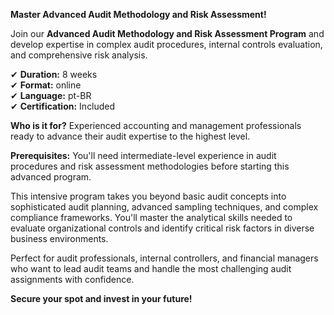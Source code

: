 **Master Advanced Audit Methodology and Risk Assessment!**

Join our **Advanced Audit Methodology and Risk Assessment Program** and develop expertise in complex audit procedures, internal controls evaluation, and comprehensive risk analysis.

✔ **Duration:** 8 weeks  
✔ **Format:** online  
✔ **Language:** pt-BR  
✔ **Certification:** Included

**Who is it for?** Experienced accounting and management professionals ready to advance their audit expertise to the highest level.

**Prerequisites:**
You'll need intermediate-level experience in audit procedures and risk assessment methodologies before starting this advanced program.

This intensive program takes you beyond basic audit concepts into sophisticated audit planning, advanced sampling techniques, and complex compliance frameworks. You'll master the analytical skills needed to evaluate organizational controls and identify critical risk factors in diverse business environments.

Perfect for audit professionals, internal controllers, and financial managers who want to lead audit teams and handle the most challenging audit assignments with confidence.

**Secure your spot and invest in your future!**